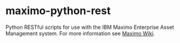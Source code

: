 # maximo-python-rest
Python RESTful scripts for use with the IBM Maximo Enterprise Asset Management system. For more information see [Maximo Wiki](https://maximo.wiki). 
